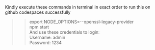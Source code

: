 Kindly execute these commands in terminal in exact order to run this on github codespaces successfully <br />
>> export NODE_OPTIONS=--openssl-legacy-provider<br /> npm start <br />
And use these credentials to login: <br />
Username: admin <br />
Password: 1234
